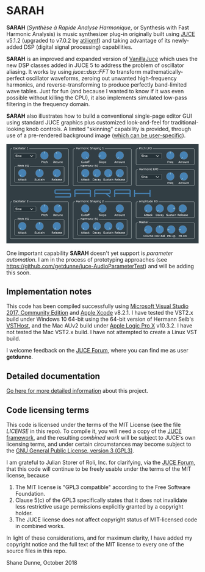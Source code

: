 # SARAH #
**SARAH** (*Synthèse à Rapide Analyse Harmonique*, or Synthesis with Fast Harmonic Analysis) is music synthesizer plug-in originally built using [JUCE](https://www.juce.com/) v5.1.2 (upgraded to v7.0.2 by [atiliomf](https://github.com/atiliomf)) and taking advantage of its newly-added DSP (digital signal processing) capabilities.

**SARAH** is an improved and expanded version of [VanillaJuce](https://github.com/getdunne/VanillaJuce) which uses the new DSP classes added in JUCE 5 to address the problem of oscillator aliasing. It works by using *juce::dsp::FFT* to transform mathematically-perfect oscillator waveforms, zeroing out unwanted high-frequency harmonics, and reverse-transforming to produce perfectly band-limited wave tables. Just for fun (and because I wanted to know if it was even possible without killing the CPU), it also implements simulated low-pass filtering in the frequency domain.

**SARAH** also illustrates how to build a conventional single-page editor GUI using standard JUCE graphics plus customized look-and-feel for traditional-looking knob controls. A limited "skinning" capability is provided, through use of a pre-rendered background image ([which can be user-specific](Skinning/README.md)).

![](screenshot.png)

One important capability **SARAH** doesn't yet support is *parameter automation*. I am in the process of prototyping approaches (see https://github.com/getdunne/juce-AudioParameterTest) and will be adding this soon.

## Implementation notes ##
This code has been compiled successfully using [Microsoft Visual Studio 2017, Community Edition](https://www.visualstudio.com/community) and [Apple Xcode](https://developer.apple.com/xcode/) v8.2.1. I have tested the VST2.x build under Windows 10 64-bit using the 64-bit version of Hermann Seib's [VSTHost](http://www.hermannseib.com/english/vsthost.htm), and the Mac AUv2 build under [Apple Logic Pro X](https://www.apple.com/ca/logic-pro/what-is/) v10.3.2. I have not tested the Mac VST2.x build. I have not attempted to create a Linux VST build.

I welcome feedback on the [JUCE Forum](https://forum.juce.com/), where you can find me as user **getdunne**.

## Detailed documentation ##

[Go here for more detailed information](http://getdunne.net/wiki/doku.php?id=sarah) about this project.

## Code licensing terms
This code is licensed under the terms of the MIT License (see the file *LICENSE* in this repo). To compile it, you will need a copy of the [JUCE framework](https://juce.com), and the resulting *combined work* will be subject to JUCE's own licensing terms, and under certain circumstances may become subject to the [GNU General Public License, version 3 (GPL3)](https://www.gnu.org/licenses/gpl-3.0.en.html).

I am grateful to Julian Storer of Roli, Inc. for clarifying, via the [JUCE Forum](https://forum.juce.com/t/open-source-without-gpl/29721), that this code will continue to be freely usable under the terms of the MIT license, because
1. The MIT license is "GPL3 compatible" according to the Free Software Foundation.
2. Clause 5(c) of the GPL3 specifically states that it does not invalidate less restrictive usage permissions explicitly granted by a copyright holder.
3. The JUCE license does not affect copyright status of MIT-licensed code in combined works.

In light of these considerations, and for maximum clarity, I have added my copyright notice and the full text of the MIT license to every one of the source files in this repo.

Shane Dunne, October 2018
